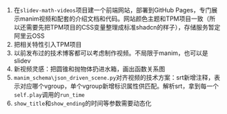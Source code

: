1. 在`slidev-math-videos`项目建一个前端网站，部署到GitHub Pages，专门展示manim视频和配套的介绍文档和代码。网站颜色主题和TPM项目一致（所以还需要先把TPM项目的CSS变量整理成标准shadcn的样子），存储服务暂定阿里云OSS
2. 把相关特性引入TPM项目
3. 以前发布过的技术博客都可以考虑制作视频。不局限于manim，也可以是slidev
4. 新视频灵感：把圆锥和抛物体扔进水箱，画出函数关系图
5. `manim_schema\json_driven_scene.py`对齐视频的技术方案：srt新增注释，表示对应哪个vgroup，单个vgroup新增标识属性供匹配。解析srt，拿到每一个`self.play`调用的`run_time`
6. `show_title`和`show_ending`的时间等参数需要动态化
